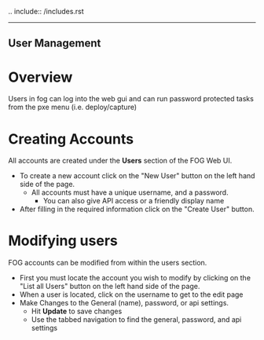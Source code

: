 .. include:: /includes.rst

---------------
User Management
---------------

Overview
========

Users in fog can log into the web gui and can run password protected tasks from the pxe menu (i.e. deploy/capture)


Creating Accounts
=================


All accounts are created under the **Users** section of the FOG Web UI.

* To create a new account click on the "New User" button on the left hand side of the page.
    * All accounts must have a unique username, and a password. 
        * You can also give API access or a friendly display name
* After filling in the required information click on the "Create User" button.

Modifying users
===============

FOG accounts can be modified from within the users section.

* First you must locate the account you wish to modify by clicking on the "List all Users" button on the left hand side of the page.
* When a user is located, click on the username to get to the edit page
* Make Changes to the General (name), password, or api settings. 
    * Hit **Update** to save changes
    * Use the tabbed navigation to find the general, password, and api settings
